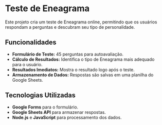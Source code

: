 # Teste de Eneagrama

Este projeto cria um teste de Eneagrama online, permitindo que os usuários respondam a perguntas e descubram seu tipo de personalidade.

## Funcionalidades

- **Formulário de Teste:** 45 perguntas para autoavaliação.
- **Cálculo de Resultados:** Identifica o tipo de Eneagrama mais adequado para o usuário.
- **Resultados Imediatos:** Mostra o resultado logo após o teste.
- **Armazenamento de Dados:** Respostas são salvas em uma planilha do Google Sheets.

## Tecnologias Utilizadas

- **Google Forms** para o formulário.
- **Google Sheets API** para armazenar respostas.
- **Node.js** e **JavaScript** para processamento dos dados.
